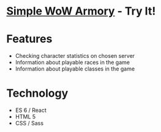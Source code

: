 
# [Simple WoW Armory] - Try It!

# Features
- Checking character statistics on chosen server
- Information about playable races in the game
- Information about playable classes in the game

# Technology
- ES 6 / React
- HTML 5
- CSS / Sass

[Simple WoW Armory]: <https://kony23.github.io/Simple_WoW_Armory/>
